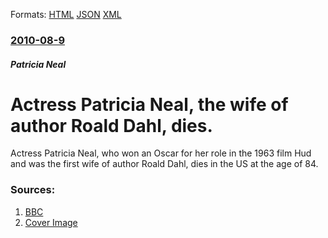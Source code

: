 
Formats: [HTML](/news/2010/08/9/actress-patricia-neal-the-wife-of-author-roald-dahl-dies.html)  [JSON](/news/2010/08/9/actress-patricia-neal-the-wife-of-author-roald-dahl-dies.json)  [XML](/news/2010/08/9/actress-patricia-neal-the-wife-of-author-roald-dahl-dies.xml)  

### [2010-08-9](/news/2010/08/9/index.md)

##### Patricia Neal
# Actress Patricia Neal, the wife of author Roald Dahl, dies. 

Actress Patricia Neal, who won an Oscar for her role in the 1963 film Hud and was the first wife of author Roald Dahl, dies in the US at the age of 84.


### Sources:

1. [BBC](http://www.bbc.co.uk/news/entertainment-arts-10911288)
1. [Cover Image](http://www.bbc.co.uk/news/special/2015/newsspec_10857/bbc_news_logo.png?cb=1)
